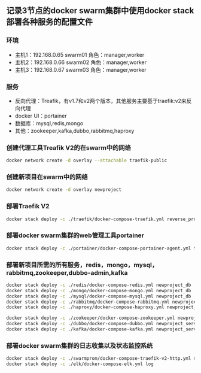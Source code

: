 ## 记录3节点的docker swarm集群中使用docker stack部署各种服务的配置文件


### 环境
* 主机1：192.168.0.65 swarm01 角色：manager,worker
* 主机2：192.168.0.66 swarm02 角色：manager,worker
* 主机3：192.168.0.67 swarm03 角色：manager,worker


### 服务
* 反向代理：Treafik，有v1.7和v2两个版本，其他服务主要基于traefik:v2来反向代理
* docker UI：portainer
* 数据库：mysql,redis,mongo
* 其他：zookeeper,kafka,dubbo,rabbitmq,haproxy


### 创建代理工具Treafik V2的在swarm中的网络
```bash
docker network create -d overlay --attachable traefik-public
```
### 创建新项目在swarm中的网络
```bash
docker network create -d overlay newproject
```


### 部署Traefik V2
```bash
docker stack deploy -c ./traefik/docker-compose-traefik.yml reverse_proxy
```

### 部署docker swarm集群的web管理工具portainer

```bash
docker stack deploy -c ./portainer/docker-compose-portainer-agent.yml tool
```

### 部署新项目所需的所有服务，redis，mongo，mysql，rabbitmq,zookeeper,dubbo-admin,kafka
```bash
docker stack deploy -c ./redis/docker-compose-redis.yml newproject_db
docker stack deploy -c ./mongo/docker-compose-mongo.yml newproject_db
docker stack deploy -c ./mysql/docker-compose-mysql.yml newproject_db
docker stack deploy -c ./rabbitmq/docker-compose-rabbitmq.yml newproject_queue
docker stack deploy -c ./haproxy/docker-compose-haproxy.yml newproject_queue

docker stack deploy -c ./zookeeper/docker-compose-zookeeper.yml newproject_service
docker stack deploy -c ./dubbo/docker-compose-dubbo.yml newproject_service
docker stack deploy -c ./kafka/docker-compose-kafka.yml newproject_service
```

### 部署docker swarm集群的日志收集以及状态监控系统
```bash
docker stack deploy -c ./swarmprom/docker-compose-traefik-v2-http.yml monitor
docker stack deploy -c ./elk/docker-compose-elk.yml log
```